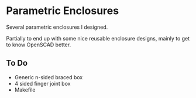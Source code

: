 Parametric Enclosures
=====================

Several parametric enclosures I designed.

Partially to end up with some nice reusable enclosure designs, mainly to get to know OpenSCAD better.

To Do
-----

*  Generic n-sided braced box
*  4 sided finger joint box
*  Makefile
